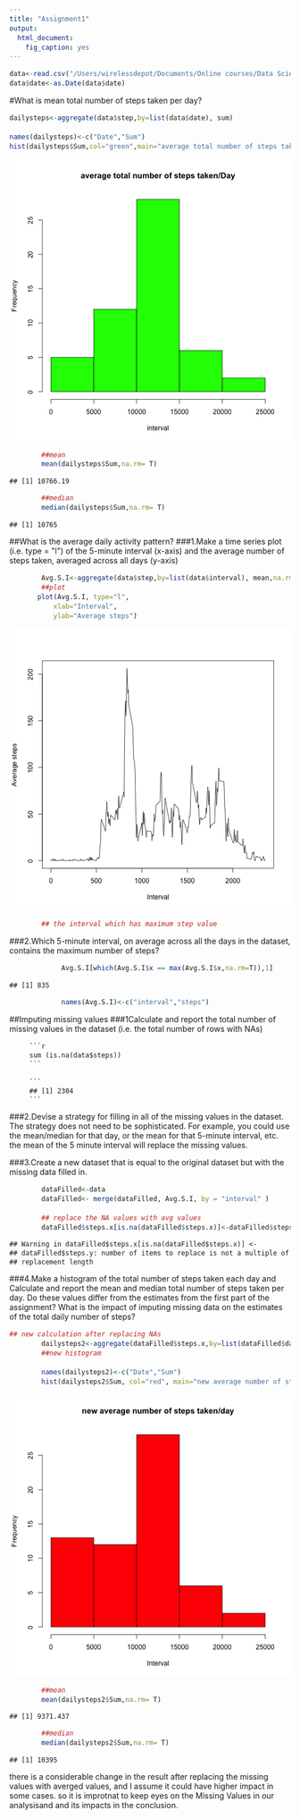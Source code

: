 ```yaml
---
title: "Assignment1"
output:
  html_document:
    fig_caption: yes
---
```


```r
data<-read.csv("/Users/wirelessdepot/Documents/Online courses/Data Science/reproducible /Assignment 1/activity.csv")
data$date<-as.Date(data$date)
```
#What is mean total number of steps taken per day?

```r
dailysteps<-aggregate(data$step,by=list(data$date), sum)

names(dailysteps)<-c("Date","Sum")
hist(dailysteps$Sum,col="green",main="average total number of steps taken/Day", xlab="interval")
```

![plot of chunk unnamed-chunk-2](figure/unnamed-chunk-2-1.png) 

```r
        ##mean
        mean(dailysteps$Sum,na.rm= T)
```

```
## [1] 10766.19
```

```r
        ##median
        median(dailysteps$Sum,na.rm= T)
```

```
## [1] 10765
```
##What is the average daily activity pattern?
###1.Make a time series plot (i.e. type = "l") of the 5-minute interval (x-axis) and the average number of steps taken, averaged across all days (y-axis)

```r
        Avg.S.I<-aggregate(data$step,by=list(data$interval), mean,na.rm=T)
        ##plot
       plot(Avg.S.I, type="l",
           xlab="Interval", 
           ylab="Average steps")
```

![plot of chunk unnamed-chunk-3](figure/unnamed-chunk-3-1.png) 

```r
        ## the interval which has maximum step value
```
###2.Which 5-minute interval, on average across all the days in the dataset, contains the maximum number of steps?

```r
             Avg.S.I[which(Avg.S.I$x == max(Avg.S.I$x,na.rm=T)),1]
```

```
## [1] 835
```

```r
             names(Avg.S.I)<-c("interval","steps")
```
            
##Imputing missing values 
###1Calculate and report the total number of missing values in the dataset (i.e. the total number of rows with NAs)
         
         ```r
         sum (is.na(data$steps))
         ```
         
         ```
         ## [1] 2304
         ```

###2.Devise a strategy for filling in all of the missing values in the dataset. The strategy does not need to be sophisticated. For example, you could use the mean/median for that day, or the mean for that 5-minute interval, etc.
the mean of the 5 minute interval will replace the missing values.

###3.Create a new dataset that is equal to the original dataset but with the missing data filled in.

```r
        dataFilled<-data
        dataFilled<- merge(dataFilled, Avg.S.I, by = "interval" )
  
        ## replace the NA values with avg values
        dataFilled$steps.x[is.na(dataFilled$steps.x)]<-dataFilled$steps.y   
```

```
## Warning in dataFilled$steps.x[is.na(dataFilled$steps.x)] <-
## dataFilled$steps.y: number of items to replace is not a multiple of
## replacement length
```
###4.Make a histogram of the total number of steps taken each day and Calculate and report the mean and median total number of steps taken per day. Do these values differ from the estimates from the first part of the assignment? What is the impact of imputing missing data on the estimates of the total daily number of steps?


```r
## new calculation after replacing NAs 
        dailysteps2<-aggregate(dataFilled$steps.x,by=list(dataFilled$date), sum)
        ##new histogram
        
        names(dailysteps2)<-c("Date","Sum")
        hist(dailysteps2$Sum, col="red", main="new average number of steps taken/day",xlab="Interval")
```

![plot of chunk unnamed-chunk-7](figure/unnamed-chunk-7-1.png) 

```r
        ##mean
        mean(dailysteps2$Sum,na.rm= T)
```

```
## [1] 9371.437
```

```r
        ##median
        median(dailysteps2$Sum,na.rm= T)
```

```
## [1] 10395
```
there is a considerable change in the result after replacing the missing values with averged values, and I assume it could have higher impact in some cases. so it is improtnat to keep eyes on the Missing Values in our analysisand and its impacts in the conclusion.

